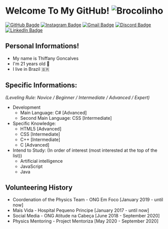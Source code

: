 # Welcome To My GitHub! ![Brocolinho](https://i.imgur.com/NsPkT2a.png)
  
[![GitHub Bagde](https://img.shields.io/badge/-Follow%20Me!-3264ad?style=flat-square&labelColor=3264ad&logo=github&logoColor=white)](https://github.com/thiffany33)
[![Instagram Badge](https://img.shields.io/badge/-@Thiffany-3264ad?style=flat-square&labelColor=3264ad&logo=instagram&logoColor=white&link=https://instagram.com/thiffany33)](https://instagram.com/thiffany33)
[![Gmail Badge](https://img.shields.io/badge/-thiffanygabrielle48@gmail.com-3264ad?style=flat-square&labelColor=3264ad&logo=Gmail&logoColor=white&link=mailto:thiffanygabrielle48@gmail.com)](mailto:thiffanygabrielle48@gmail.com)
[![Discord Badge](https://img.shields.io/badge/-@brocoliss%237872-3264ad?style=flat-square&labelColor=3264ad&logo=discord&logoColor=white)](https://discord.com/users/757027493495570513)
[![LinkedIn Badge](https://img.shields.io/badge/-@thiffany33-3264ad?style=flat-square&labelColor=3264ad&logo=linkedin&logoColor=white)](https://www.linkedin.com/in/thiffany33/)

##  Personal Informations!
- My name is Thiffany Goncalves
- I'm 21 years old 🎉
- I live in Brazil 🇧🇷


## Specific Informations:
*(Leveling Rule: Novice / Beginner / Intermediate / Advanced / Expert)*
- Development
  - Main Language: C# [Advanced]
  - Second Main Language: CSS [Intermediate]
- Specific Knowledge:
  - HTML5 [Advanced]
  - CSS [Intermediate]
  - C++ [Intermediate]
  - C [Advanced]
- Intend to Study: (In order of interest (most interested at the top of the list))
  - Artificial intelligence
  - JavaScript 
  - Java


## Volunteering History
- Coordenation of the Physics Team - ONG Em Foco [January 2019 - until now]
- Mais Vida - Hospital Pequeno Principe [January 2017 - until now]
- Social Media - ONG Atitude na Cabeça [June 2018 - September 2020]
- Physics Mentoring - Project Mentoriza [May 2020 - September 2020]
